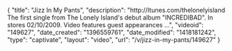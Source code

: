 {
    "title": "Jizz In My Pants",
    "description": "http:\/\/Itunes.com\/thelonelyisland The first single from The Lonely Island's debut album \"INCREDIBAD\". In stores 02\/10\/2009. Video features guest appearances ...",
    "videoid": "149627",
    "date_created": "1396559761",
    "date_modified": "1418181242",
    "type": "captivate",
    "layout": "video",
    "url": "\/v\/jizz-in-my-pants\/149627"
}